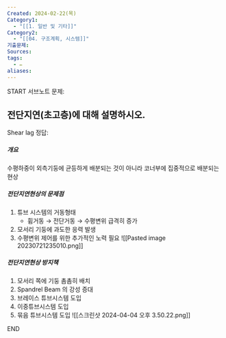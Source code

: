 ```yaml
---
Created: 2024-02-22(목)
Category1:
  - "[[1. 일반 및 기타]]"
Category2:
  - "[[04. 구조계획, 시스템]]"
기출문제: 
Sources: 
tags:
  - ✏️
aliases:
---
```

START
서브노트
문제:  
## 전단지연(초고층)에 대해 설명하시오. 
Shear lag
정답: 


##### 개요
수평하중이 외측기둥에 균등하게 배분되는 것이 아니라 코너부에 집중적으로 배분되는 현상

##### 전단지연현상의 문제점
1. 튜브 시스템의 거동형태
	- 휨거동 → 전단거동 → 수평변위 급격히 증가
2. 모서리 기둥에 과도한 응력 발생
3. 수평변위 제어를 위한 추가적인 노력 필요
![[Pasted image 20230721235010.png]]

##### 전단지연현상 방지책
1. 모서리 쪽에 기둥 촘촘히 배치
2. Spandrel Beam 의 강성 증대
3. 브레이스 튜브시스템 도입
4. 이중튜브시스템 도입
5. 묶음 튜브시스템 도입
![[스크린샷 2024-04-04 오후 3.50.22.png]]
<!--ID: 1689951905350-->
END

